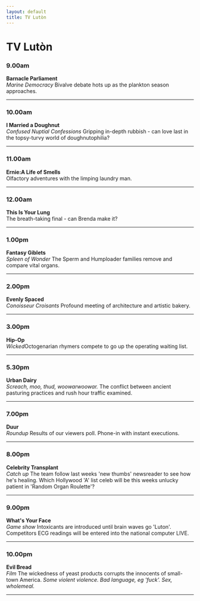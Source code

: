 ```yaml
---
layout: default
title: TV Lutòn 
---
```



<h1>TV Lutòn</h1>
<h3>9.00am</h3>
<strong>Barnacle Parliament</strong><br /> <em>Marine Democracy</em> Bivalve debate hots up as the plankton season approaches.  
<hr />
<h3>10.00am</h3>
<strong>I Married a Doughnut</strong><br /> <em>Confused Nuptial Confessions</em> Gripping in-depth rubbish - can love last in the topsy-turvy world of doughnutophilia?  
<hr />
<h3>11.00am</h3>
<strong>Ernie:A Life of Smells</strong><br /> Olfactory adventures with the limping laundry man.  
<hr />
<h3>12.00am</h3>
<strong>This Is Your Lung</strong><br /> The breath-taking final - can Brenda make it?  
<hr />
<h3>1.00pm</h3>
<strong>Fantasy Giblets</strong><br /> <em>Spleen of Wonder</em> The Sperm and Humploader families remove and compare vital organs.  
<hr />
<h3>2.00pm</h3>
<strong>Evenly Spaced</strong><br /> <em>Conoisseur Croisants</em> Profound meeting of architecture and artistic bakery.  
<hr />
<h3>3.00pm</h3>
<strong>Hip-Op</strong><br /> <em>Wicked</em>Octogenarian rhymers compete to go up the operating waiting list.
<hr />
<h3>5.30pm</h3>
<strong>Urban Dairy</strong><br /> <em>Screach, moo, thud, woowarwoowar.</em> The conflict between ancient pasturing practices and rush hour traffic examined.  
<hr />
<h3>7.00pm</h3>
<strong>Duur</strong><br /> <em>Roundup</em> Results of our viewers poll. Phone-in with instant executions.  
<hr />
<h3>8.00pm</h3>
<strong>Celebrity Transplant</strong><br /> <em>Catch up</em> The team follow last weeks 'new thumbs' newsreader to see how he's healing. Which Hollywood 'A' list celeb will be this weeks unlucky patient in 'Random Organ Roulette'?  
<hr />
<h3>9.00pm</h3>
<strong>What's Your Face</strong><br /> <em>Game show</em> Intoxicants are introduced until brain waves go 'Luton'. Competitors ECG readings will be entered into the national computer LIVE.  
<hr />
<h3>10.00pm</h3>
<strong>Evil Bread</strong><br /> <em>Film</em> The wickedness of yeast products corrupts the innocents of small-town America. <em>Some violent violence. Bad language, eg 'fuck'. Sex, wholemeal.</em>  
<hr />
